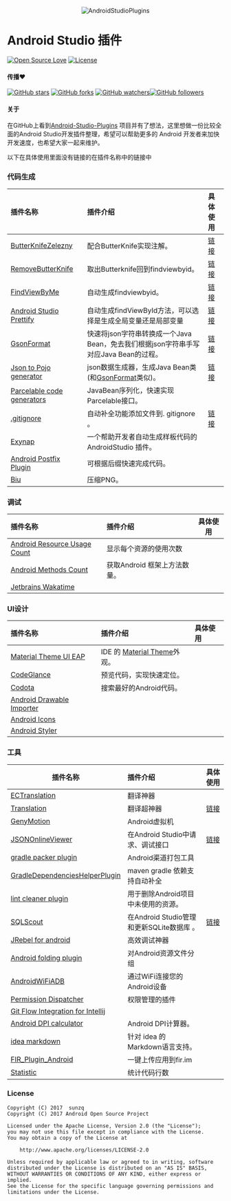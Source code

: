 <p align="center">
<img alt="AndroidStudioPlugins" src="https://github.com/sunzq19931016/Android-Studio-Plugins-cn/blob/master/assets/android_studio_plugin.png?raw=true">
</p>

# Android Studio 插件  
[![Open Source Love](https://badges.frapsoft.com/os/v1/open-source.svg?v=102)](https://opensource.org/licenses/Apache-2.0) [![License](https://img.shields.io/badge/license-Apache%202.0-blue.svg)](https://github.com/balsikandar/Android-Studio-Plugins/blob/master/LICENSE)

#### 传播:heart:

[![GitHub stars](https://img.shields.io/github/stars/sunzq19931016/Android-Studio-Plugins-cn.svg?style=social&label=Star)](https://github.com/sunzq19931016/Android-Studio-Plugins-cn) [![GitHub forks](https://img.shields.io/github/forks/sunzq19931016/Android-Studio-Plugins-cn.svg?style=social&label=Fork)](https://github.com/sunzq19931016/Android-Studio-Plugins-cn/fork) [![GitHub watchers](https://img.shields.io/github/watchers/sunzq19931016/Android-Studio-Plugins-cn.svg?style=social&label=Watch)](https://github.com/sunzq19931016/Android-Studio-Plugins-cn)[![GitHub followers](https://img.shields.io/github/followers/sunzq19931016.svg?style=social&label=Follow)](https://github.com/sunzq19931016)  

#### 关于

在GitHub上看到[Android-Studio-Plugins](https://github.com/balsikandar/Android-Studio-Plugins) 项目并有了想法，这里想做一份比较全面的Android Studio开发插件整理，希望可以帮助更多的 Android 开发者来加快开发速度，也希望大家一起来维护。

以下在具体使用里面没有链接的在插件名称中的链接中

  


### 代码生成

| 插件名称                                     | 插件介绍                                     | 具体使用                                     |
| :--------------------------------------- | :--------------------------------------- | :--------------------------------------- |
| [ButterKnifeZelezny](https://github.com/avast/android-butterknife-zelezny) | 配合ButterKnife实现注解。                       | [链接](https://plugins.jetbrains.com/plugin/7369-android-butterknife-zelezny) |
| [RemoveButterKnife](https://github.com/u3shadow/RemoveButterKnife) | 取出Butterknife回到findviewbyid。             | [链接](http://www.u3coding.com/2016/06/24/androidstudio-plugin-removebutterknife-di/) |
| [FindViewByMe](https://github.com/laobie/FindViewByMe) | 自动生成findviewbyid。                        | [链接](https://jaeger.itscoder.com/android/2015/11/27/find-view-by-me.html) |
| [Android Studio Prettify](https://plugins.jetbrains.com/plugin/7405-android-studio-prettify) | 自动生成findViewById方法，可以选择是生成全局变量还是局部变量     | [链接](https://github.com/Haehnchen/idea-android-studio-plugin) |
| [GsonFormat](https://github.com/zzz40500/GsonFormat) | 快速将json字符串转换成一个Java Bean，免去我们根据json字符串手写对应Java Bean的过程。 | [链接](https://plugins.jetbrains.com/plugin/7654-gsonformat) |
| [Json to Pojo generator](https://github.com/nvinayshetty/DTOnator) | json数据生成器，生成Java Bean类(和[GsonFormat](https://github.com/zzz40500/GsonFormat)类似)。 | [链接](https://plugins.jetbrains.com/plugin/7834-dto-generator) |
| [Parcelable code generators](https://github.com/mcharmas/android-parcelable-intellij-plugin) | JavaBean序列化，快速实现Parcelable接口。            |                                          |
| [.gitignore](https://github.com/hsz/idea-gitignore) | 自动补全功能添加文件到. gitignore 。                 | [链接](https://plugins.jetbrains.com/plugin/7495--ignore) |
| [Exynap](http://exynap.com/ )            | 一个帮助开发者自动生成样板代码的 AndroidStudio 插件。       |                                          |
| [Android Postfix Plugin](https://github.com/takahirom/android-postfix-plugin) | 可根据后缀快速完成代码。                             |                                          |
| [Biu](https://plugins.jetbrains.com/plugin/9788-biu) | 压缩PNG。                                   |                                          |



### 调试

| 插件名称                                     | 插件介绍               | 具体使用 |
| :--------------------------------------- | :----------------- | ---- |
| [Android Resource Usage Count](https://github.com/niorgai/Android-Resource-Usage-Count) | 显示每个资源的使用次数        |      |
| [Android Methods Count](https://plugins.jetbrains.com/plugin/8076-android-methods-count) | 获取Android 框架上方法数量。 |      |
| [Jetbrains Wakatime](https://github.com/wakatime/jetbrains-wakatime) |                    |      |



### UI设计

| 插件名称                                     | 插件介绍                                     | 具体使用 |
| :--------------------------------------- | :--------------------------------------- | :--- |
| [Material Theme UI EAP](https://github.com/mallowigi/material-theme-jetbrains-eap) | IDE 的 [Material Theme](https://github.com/equinusocio/material-theme)外观。 |      |
| [CodeGlance](http://plugins.jetbrains.com/plugin/7275?pr=androidstudio) | 预览代码，实现快速定位。                             |      |
| [Codota](https://plugins.jetbrains.com/plugin/7638-codota) | 搜索最好的Android代码。                          |      |
| [Android Drawable Importer](https://github.com/winterDroid/android-drawable-importer-intellij-plugin) |                                          |      |
| [Android Icons](http://www.androidicons.com/) |                                          |      |
| [Android Styler](https://plugins.jetbrains.com/plugin/7972-android-styler) |                                          |      | 



### 工具

| 插件名称                                     | 插件介绍                            | 具体使用                                     |
| ---------------------------------------- | :------------------------------ | :--------------------------------------- |
| [ECTranslation](https://github.com/Skykai521/ECTranslation) | 翻译神器                            |                                          |
| [Translation](https://github.com/YiiGuxing/TranslationPlugin) | 翻译超神器                           | [链接](http://yiiguxing.github.io/TranslationPlugin/start.html) |
| [GenyMotion](https://www.genymotion.com/plugins/) | Android虚拟机                      |                                          |
| [JSONOnlineViewer](https://plugins.jetbrains.com/plugin/7838-jsononlineviewer) | 在Android Studio中请求、调试接口         | [链接](https://plugins.jetbrains.com/plugin/7838-jsononlineviewer) |
| [gradle packer plugin](https://github.com/mcxiaoke/gradle-packer-plugin) | Android渠道打包工具                   |                                          |
| [GradleDependenciesHelperPlugin](https://github.com/ligi/GradleDependenciesHelperPlugin) | maven gradle 依赖支持自动补全           |                                          |
| [lint cleaner plugin](https://github.com/marcoRS/lint-cleaner-plugin) | 用于删除Android项目中未使用的资源。           |                                          |
| [SQLScout](https://plugins.jetbrains.com/plugin/8322-sqlscout-sqlite-support-) | 在Android Studio管理和更新SQLite数据库 。 | [链接](https://juejin.im/post/58e0d781a0bb9f0069ec08d3) |
| [JRebel for android](https://plugins.jetbrains.com/plugin/7936-jrebel-for-android) | 高效调试神器                          |                                          |
| [Android folding plugin](https://github.com/dmytrodanylyk/folding-plugin) | 对Android资源文件分组                  |                                          |
| [AndroidWiFiADB](https://github.com/pedrovgs/AndroidWiFiADB) | 通过WiFi连接您的Android设备             |                                          |
| [Permission Dispatcher](https://github.com/shiraji/permissions-dispatcher-plugin) | 权限管理的插件                         |                                          |
| [Git Flow Integration for Intellij](https://github.com/OpherV/gitflow4idea/) |                                 |                                          |
| [Android DPI calculator](https://plugins.jetbrains.com/plugin/7832-android-dpi-calculator) | Android DPI计算器。                 |                                          |
| [idea markdown](https://github.com/nicoulaj/idea-markdown) | 针对 idea 的Markdown语言支持。          |                                          |
| [FIR_Plugin_Android](https://github.com/FIRHQ/FIR_Plugin_Android) | 一键上传应用到fir.im                   |                                          |
| [Statistic](https://plugins.jetbrains.com/plugin/4509-statistic) | 统计代码行数                          |                                          |

  

### License

   ```
   Copyright (C) 2017  sunzq
   Copyright (C) 2017 Android Open Source Project

   Licensed under the Apache License, Version 2.0 (the "License");
   you may not use this file except in compliance with the License.
   You may obtain a copy of the License at

       http://www.apache.org/licenses/LICENSE-2.0

   Unless required by applicable law or agreed to in writing, software
   distributed under the License is distributed on an "AS IS" BASIS,
   WITHOUT WARRANTIES OR CONDITIONS OF ANY KIND, either express or implied.
   See the License for the specific language governing permissions and
   limitations under the License.
   ```
